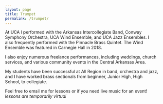 ```yaml
---
layout: page
title: Trumpet
permalink: /trumpet/
---
```



At UCA I performed with the Arkansas Intercollegiate Band, Conway Symphony Orchestra, UCA Wind Ensemble, and UCA Jazz Ensembles. I also frequently performed with the Pinnacle Brass Quintet. The Wind Ensemble was featured in Carnegie Hall in 2018.

I also enjoy numerous freelance performances, including weddings, church services, and various community events in the Central Arkansas Area.

My students have been successful at All Region in band, orchestra and jazz, and I have worked  brass sectionals from beginner, Junior High, High School, to collegiate.


Feel free to email me for lessons or if you need live music for an event!
*lessons are temporarily virtual*
